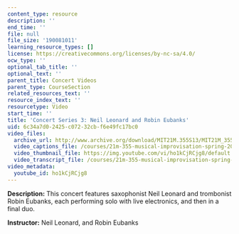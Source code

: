 ```yaml
---
content_type: resource
description: ''
end_time: ''
file: null
file_size: '190081011'
learning_resource_types: []
license: https://creativecommons.org/licenses/by-nc-sa/4.0/
ocw_type: ''
optional_tab_title: ''
optional_text: ''
parent_title: Concert Videos
parent_type: CourseSection
related_resources_text: ''
resource_index_text: ''
resourcetype: Video
start_time: ''
title: 'Concert Series 3: Neil Leonard and Robin Eubanks'
uid: 6c34a7d0-2425-c072-32cb-f6e49fc17bc0
video_files:
  archive_url: http://www.archive.org/download/MIT21M.355S13/MIT21M_355S13_concert_series_3_300k.mp4
  video_captions_file: /courses/21m-355-musical-improvisation-spring-2013/07c668d41aff5d268c678f3cabb7ed88_ho1kCjRCjg8.vtt
  video_thumbnail_file: https://img.youtube.com/vi/ho1kCjRCjg8/default.jpg
  video_transcript_file: /courses/21m-355-musical-improvisation-spring-2013/a4eef7833bd14e1ef89b1df84798cd6b_ho1kCjRCjg8.pdf
video_metadata:
  youtube_id: ho1kCjRCjg8
---
```


**Description:** This concert features saxophonist Neil Leonard and trombonist Robin Eubanks, each performing solo with live electronics, and then in a final duo.

**Instructor:** Neil Leonard, and Robin Eubanks

